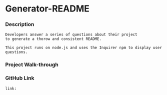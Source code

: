 
# Generator-README

### Description 
```
Developers answer a series of questions about their project 
to generate a thorow and consistent README.

This project runs on node.js and uses the Inquirer npm to display user questions. 
```

### Project Walk-through 


### GitHub Link
```
link: 
```